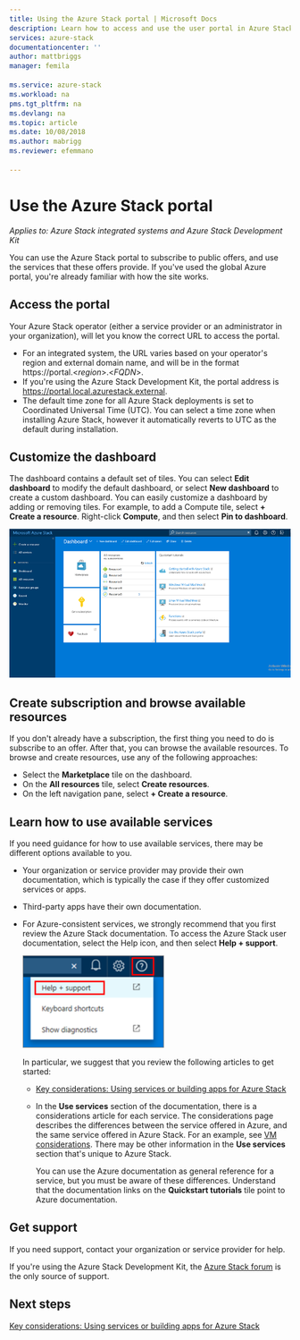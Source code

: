 ```yaml
---
title: Using the Azure Stack portal | Microsoft Docs
description: Learn how to access and use the user portal in Azure Stack.
services: azure-stack
documentationcenter: ''
author: mattbriggs
manager: femila

ms.service: azure-stack
ms.workload: na
pms.tgt_pltfrm: na
ms.devlang: na
ms.topic: article
ms.date: 10/08/2018
ms.author: mabrigg
ms.reviewer: efemmano

---
```

# Use the Azure Stack portal

*Applies to: Azure Stack integrated systems and Azure Stack Development Kit*

You can use the Azure Stack portal to subscribe to public offers, and use the services that these offers provide. If you've used the global Azure portal, you're already familiar with how the site works.

## Access the portal

Your Azure Stack operator (either a service provider or an administrator in your organization), will let you know the correct URL to access the portal.

- For an integrated system, the URL varies based on your operator's region and external domain name, and will be in the format https://portal.&lt;*region*&gt;.&lt;*FQDN*&gt;.
- If you're using the Azure Stack Development Kit, the portal address is https://portal.local.azurestack.external.
- The default time zone for all Azure Stack deployments is set to Coordinated Universal Time (UTC). You can select a time zone when installing Azure Stack, however it automatically reverts to UTC as the default during installation.

## Customize the dashboard

The dashboard contains a default set of tiles. You can select **Edit dashboard** to modify the default dashboard, or select **New dashboard** to create a custom dashboard. You can easily customize a dashboard by adding or removing tiles. For example, to add a Compute tile, select **+ Create a resource**. Right-click **Compute**, and then select **Pin to dashboard**.

![Screen capture of the Azure Stack user portal](media/azure-stack-use-portal/userportal.png)

## Create subscription and browse available resources

If you don't already have a subscription, the first thing you need to do is subscribe to an offer. After that, you can browse the available resources. To browse and create resources, use any of the following approaches:

- Select the **Marketplace** tile on the dashboard.
- On the **All resources** tile, select **Create resources**.
- On the left navigation pane, select **+ Create a resource**.

## Learn how to use available services

If you need guidance for how to use available services, there may be different options available to you.

- Your organization or service provider may provide their own documentation, which is typically the case if they offer customized services or apps.
- Third-party apps have their own documentation.
- For Azure-consistent services, we strongly recommend that you first review the Azure Stack documentation. To access the Azure Stack user documentation, select the Help icon, and then select **Help + support**.

    ![Help and support option in the UI](media/azure-stack-use-portal/HelpAndSupport.png)

    In particular, we suggest that you review the following articles to get started:

    - [Key considerations: Using services or building apps for Azure Stack](azure-stack-considerations.md)
    - In the **Use services** section of the documentation, there is a considerations article for each service. The considerations page describes the differences between the service offered in Azure, and the same service offered in Azure Stack. For an example, see [VM considerations](azure-stack-vm-considerations.md). There may be other information in the **Use services** section that's unique to Azure Stack.

      You can use the Azure documentation as general reference for a service, but you must be aware of these differences. Understand that the documentation links on the **Quickstart tutorials** tile point to Azure documentation.

## Get support

If you need support, contact your organization or service provider for help.

If you're using the Azure Stack Development Kit, the [Azure Stack forum](https://social.msdn.microsoft.com/Forums/azure/home?forum=azurestack) is the only source of support.

## Next steps

[Key considerations: Using services or building apps for Azure Stack](azure-stack-considerations.md)

